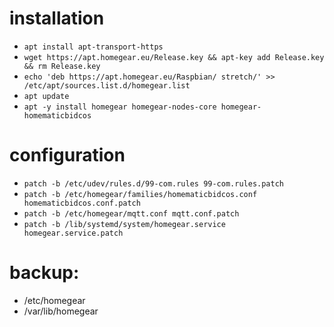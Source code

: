 # installation
 - `apt install apt-transport-https`
 - `wget https://apt.homegear.eu/Release.key && apt-key add Release.key && rm Release.key`
 - `echo 'deb https://apt.homegear.eu/Raspbian/ stretch/' >> /etc/apt/sources.list.d/homegear.list`
 - `apt update`
 - `apt -y install homegear homegear-nodes-core homegear-homematicbidcos`

# configuration
 - `patch -b /etc/udev/rules.d/99-com.rules 99-com.rules.patch`
 - `patch -b /etc/homegear/families/homematicbidcos.conf homematicbidcos.conf.patch`
 - `patch -b /etc/homegear/mqtt.conf mqtt.conf.patch`
 - `patch -b /lib/systemd/system/homegear.service homegear.service.patch`

# backup:
 - /etc/homegear
 - /var/lib/homegear
